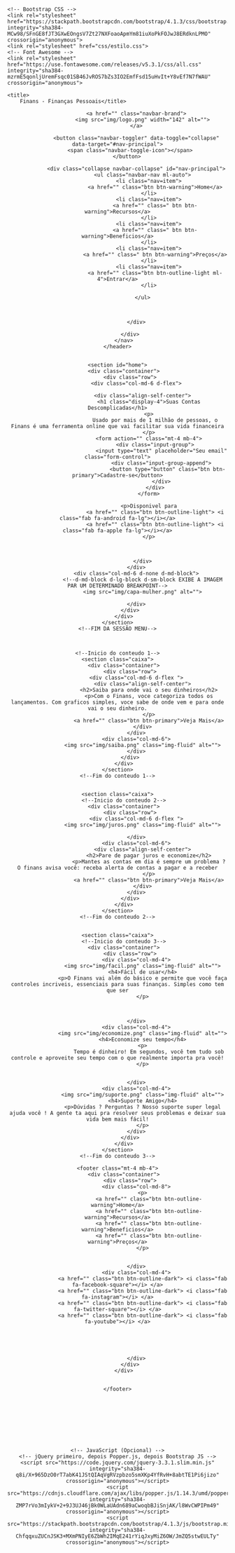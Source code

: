 
<!DOCTYPE html>
<html lang="pt-br">

<head>
    <!-- Meta tags Obrigatórias -->
    <meta charset="utf-8">
    <meta name="viewport" content="width=device-width, initial-scale=1, shrink-to-fit=no">

    <!-- Bootstrap CSS -->
    <link rel="stylesheet" href="https://stackpath.bootstrapcdn.com/bootstrap/4.1.3/css/bootstrap.min.css" integrity="sha384-MCw98/SFnGE8fJT3GXwEOngsV7Zt27NXFoaoApmYm81iuXoPkFOJwJ8ERdknLPMO" crossorigin="anonymous">
    <link rel="stylesheet" href="css/estilo.css">
    <!-- Font Awesome -->
    <link rel="stylesheet" href="https://use.fontawesome.com/releases/v5.3.1/css/all.css" integrity="sha384-mzrmE5qonljUremFsqc01SB46JvROS7bZs3IO2EmfFsd15uHvIt+Y8vEf7N7fWAU" crossorigin="anonymous">

    <title>
        Finans - Finanças Pessoais</title>
</head>

<body>
    <header>
        <nav class="navbar navbar-expand-sm navbar-light bg-warning">
            <div class="container">

                <a href="" class="navbar-brand">
                    <img src="img/logo.png" width="142" alt="">
                </a>

                <button class="navbar-toggler" data-toggle="collapse" data-target="#nav-principal">
            <span class="navbar-toggle-icon"></span>
          </button>

                <div class="collapse navbar-collapse" id="nav-principal">
                    <ul class="navbar-nav ml-auto">
                        <li class="nav=item">
                            <a href="" class="btn btn-warning">Home</a>
                        </li>
                        <li class="nav=item">
                            <a href="" class=" btn btn-warning">Recursos</a>
                        </li>
                        <li class="nav=item">
                            <a href="" class=" btn btn-warning">Beneficios</a>
                        </li>
                        <li class="nav=item">
                            <a href="" class=" btn btn-warning">Preços</a>
                        </li>
                        <li class="nav=item">
                            <a href="" class="btn btn-outline-light ml-4">Entrar</a>
                        </li>

                    </ul>



                </div>

            </div>
        </nav>
    </header>


    <section id="home">
        <div class="container">
            <div class="row">
                <div class="col-md-6 d-flex">

                    <div class="align-self-center">
                        <h1 class="display-4">Suas Contas Descomplicadas</h1>
                        <p>
                            Usado por mais de 1 milhão de pessoas, o Finans é uma ferramenta online que vai facilitar sua vida financeira
                        </p>
                        <form action="" class="mt-4 mb-4">
                            <div class="input-group">
                                <input type="text" placeholder="Seu email" class="form-control">
                                <div class="input-group-append">
                                    <button type="button" class="btn btn-primary">Cadastre-se</button>
                                </div>
                            </div>
                        </form>

                        <p>Disponivel para
                            <a href="" class="btn btn-outline-light"> <i class="fab fa-android fa-lg"></i></a>
                            <a href="" class="btn btn-outline-light"> <i class="fab fa-apple fa-lg"></i></a>
                        </p>



                    </div>
                </div>
                <div class="col-md-6 d-none d-md-block">
                    <!--d-md-block d-lg-block d-sm-block EXIBE A IMAGEM PAR UM DETERMINADO BREAKPOINT-->
                    <img src="img/capa-mulher.png" alt="">

                </div>
            </div>
        </div>
    </section>
    <!--FIM DA SESSÃO MENU-->



    <!--Inicio do conteudo 1-->
    <section class="caixa">
        <div class="container">
            <div class="row">
                <div class="col-md-6 d-flex ">
                    <div class="align-self-center">
                        <h2>Saiba para onde vai o seu dinheiros</h2>
                        <p>Com o Finans, voce categoriza todos os lançamentos. Com graficos simples, voce sabe de onde vem e para onde vai o seu dinheiro.
                        </p>
                        <a href="" class="btn btn-primary">Veja Mais</a>
                    </div>
                </div>
                <div class="col-md-6">
                    <img src="img/saiba.png" class="img-fluid" alt="">
                </div>
            </div>
        </div>
    </section>
    <!--Fim do conteudo 1-->


    <section class="caixa">
        <!--Inicio do conteudo 2-->
        <div class="container">
            <div class="row">
                <div class="col-md-6 d-flex ">
                    <img src="img/juros.png" class="img-fluid" alt="">

                </div>
                <div class="col-md-6">
                    <div class="align-self-center">
                        <h2>Pare de pagar juros e economize</h2>
                        <p>Mantes as contas em dia é sempre um problema ? O finans avisa você: receba alerta de contas a pagar e a receber
                        </p>
                        <a href="" class="btn btn-primary">Veja Mais</a>
                    </div>
                </div>
            </div>
        </div>
    </section>
    <!--Fim do conteudo 2-->


    <section class="caixa">
        <!--Inicio do conteudo 3-->
        <div class="container">
            <div class="row">
                <div class="col-md-4">
                    <img src="img/facil.png" class="img-fluid" alt="">
                    <h4>Fácil de usar</h4>
                    <p>O Finans vai além do básico e permite que você faça controles incriveis, essenciais para suas finanças. Simples como tem que ser
                    </p>



                </div>
                <div class="col-md-4">
                    <img src="img/economize.png" class="img-fluid" alt="">
                    <h4>Economize seu tempo</h4>
                    <p>
                        Tempo é dinheiro! Em segundos, você tem tudo sob controle e aproveite seu tempo com o que realmente importa pra você!
                    </p>


                </div>
                <div class="col-md-4">
                    <img src="img/suporte.png" class="img-fluid" alt="">
                    <h4>Suporte Amigo</h4>
                    <p>Dúvidas ? Perguntas ? Nosso suporte super legal ajuda você ! A gente ta aqui pra resolver seus problemas e deixar sua vida bem mais fácil!
                    </p>
                </div>
            </div>
        </div>
    </section>
    <!--Fim do conteudo 3-->

    <footer class="mt-4 mb-4">
        <div class="container">
            <div class="row">
                <div class="col-md-8">
                    <p>
                        <a href="" class="btn btn-outline-warning">Home</a>
                        <a href="" class="btn btn-outline-warning">Recursos</a>
                        <a href="" class="btn btn-outline-warning">Beneficios</a>
                        <a href="" class="btn btn-outline-warning">Preços</a>
                    </p>


                </div>
                <div class="col-md-4">
                    <a href="" class="btn btn-outline-dark"> <i class="fab fa-facebook-square"></i> </a>
                    <a href="" class="btn btn-outline-dark"> <i class="fab fa-instagram"></i> </a>
                    <a href="" class="btn btn-outline-dark"> <i class="fab fa-twitter-square"></i> </a>
                    <a href="" class="btn btn-outline-dark"> <i class="fab fa-youtube"></i> </a>





                </div>
            </div>
        </div>


    </footer>









    <!-- JavaScript (Opcional) -->
    <!-- jQuery primeiro, depois Popper.js, depois Bootstrap JS -->
    <script src="https://code.jquery.com/jquery-3.3.1.slim.min.js" integrity="sha384-q8i/X+965DzO0rT7abK41JStQIAqVgRVzpbzo5smXKp4YfRvH+8abtTE1Pi6jizo" crossorigin="anonymous"></script>
    <script src="https://cdnjs.cloudflare.com/ajax/libs/popper.js/1.14.3/umd/popper.min.js" integrity="sha384-ZMP7rVo3mIykV+2+9J3UJ46jBk0WLaUAdn689aCwoqbBJiSnjAK/l8WvCWPIPm49" crossorigin="anonymous"></script>
    <script src="https://stackpath.bootstrapcdn.com/bootstrap/4.1.3/js/bootstrap.min.js" integrity="sha384-ChfqqxuZUCnJSK3+MXmPNIyE6ZbWh2IMqE241rYiqJxyMiZ6OW/JmZQ5stwEULTy" crossorigin="anonymous"></script>
</body>

</html>
